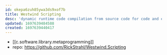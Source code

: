 ```yaml
---
id: okepa6zuh85ywa3ds9xof7b
title: Westwind Scripting
desc: 'dynamic runtime code compilation from source code for code and expressions execution'
updated: 1697639484588
created: 1697639440417
---
```


- [[c.software.library.metaprogramming]]
- repo: https://github.com/RickStrahl/Westwind.Scripting